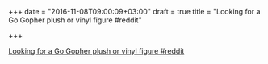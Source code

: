 +++
date = "2016-11-08T09:00:09+03:00"
draft = true
title = "Looking for a Go Gopher plush or vinyl figure  #reddit"

+++

<p><a href="https://t.co/CJ4rPyPBn7">Looking for a Go Gopher plush or vinyl figure  #reddit</a></p>
